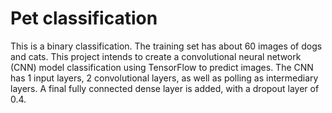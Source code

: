 # Pet classification
This is a binary classification. The training set has about 60 images of dogs and cats. This project intends to create a convolutional neural network (CNN) model classification using TensorFlow to predict images. The CNN has 1 input layers, 2 convolutional layers, as well as polling as intermediary layers. A final fully connected dense layer is added, with a dropout layer of 0.4.
